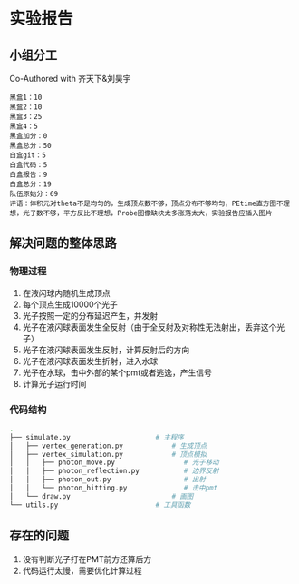 # 实验报告

## 小组分工

Co-Authored with 齐天下&刘昊宇

```text
黑盒1：10
黑盒2：10
黑盒3：25
黑盒4：5
黑盒加分：0
黑盒总分：50
白盒git：5
白盒代码：5
白盒报告：9
白盒总分：19
队伍原始分：69
评语：体积元对theta不是均匀的，生成顶点数不够，顶点分布不够均匀，PEtime直方图不理想，光子数不够，平方反比不理想，Probe图像缺块太多涨落太大，实验报告应插入图片
```

## 解决问题的整体思路

### 物理过程

1. 在液闪球内随机生成顶点
2. 每个顶点生成10000个光子
3. 光子按照一定的分布延迟产生，并发射
4. 光子在液闪球表面发生全反射（由于全反射及对称性无法射出，丢弃这个光子）
5. 光子在液闪球表面发生反射，计算反射后的方向
6. 光子在液闪球表面发生折射，进入水球
7. 光子在水球，击中外部的某个pmt或者逃逸，产生信号
8. 计算光子运行时间

### 代码结构

```bash
.
├── simulate.py                     # 主程序
│   ├── vertex_generation.py            # 生成顶点
│   ├── vertex_simulation.py            # 顶点模拟
│   │   ├── photon_move.py                 # 光子移动
│   │   ├── photon_reflection.py           # 边界反射
│   │   ├── photon_out.py                  # 出射
│   │   └── photon_hitting.py              # 击中pmt
│   └── draw.py                         # 画图
└── utils.py                        # 工具函数

```

## 存在的问题

1. 没有判断光子打在PMT前方还算后方
2. 代码运行太慢，需要优化计算过程

